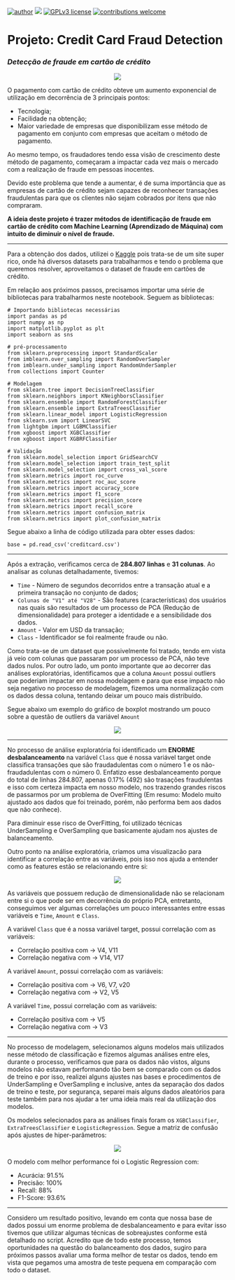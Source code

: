 [![author](https://img.shields.io/badge/author-mathmeza-red.svg)](https://www.linkedin.com/in/matheus-meza-26956bb6) [![](https://img.shields.io/badge/python-3.7+-blue.svg)](https://www.python.org/downloads/release/python-365/) [![GPLv3 license](https://img.shields.io/badge/License-GPLv3-blue.svg)](http://perso.crans.org/besson/LICENSE.html) [![contributions welcome](https://img.shields.io/badge/contributions-welcome-brightgreen.svg?style=flat)](https://github.com/carlosfab/data_science/issues)

# Projeto: Credit Card Fraud Detection
 ### _Detecção de fraude em cartão de crédito_

<p align="center">
  <img src="imagem-tc.jpeg" >
</p>

O pagamento com cartão de crédito obteve um aumento exponencial de utilização em decorrência de 3 principais pontos: 
- Tecnologia;
- Facilidade na obtenção;
- Maior variedade de empresas que disponibilizam esse método de pagamento em conjunto com empresas que aceitam o método de pagamento. 

Ao mesmo tempo, os fraudadores tendo essa visão de crescimento deste método de pagamento, começaram a impactar cada vez mais o mercado com a realização de fraude em pessoas inocentes. 
  
Devido este problema que tende a aumentar, é de suma importância que as empresas de cartão de crédito sejam capazes de reconhecer transações fraudulentas para que os clientes não sejam cobrados por itens que não compraram.
  
**A ideia deste projeto é trazer métodos de identificação de fraude em cartão de crédito com Machine Learning (Aprendizado de Máquina) com intuito de diminuir o nível de fraude.**

---

Para a obtenção dos dados, utilizei o [Kaggle](https://www.kaggle.com/mlg-ulb/creditcardfraud) pois trata-se de um site super rico, onde há diversos datasets para trabalharmos e tendo o problema que queremos resolver, aproveitamos o dataset de fraude em cartões de crédito.

Em relação aos próximos passos, precisamos importar uma série de bibliotecas para trabalharmos neste nootebook. Seguem as bibliotecas:

```
# Importando bibliotecas necessárias
import pandas as pd
import numpy as np
import matplotlib.pyplot as plt
import seaborn as sns

# pré-processamento
from sklearn.preprocessing import StandardScaler 
from imblearn.over_sampling import RandomOverSampler
from imblearn.under_sampling import RandomUnderSampler
from collections import Counter

# Modelagem
from sklearn.tree import DecisionTreeClassifier
from sklearn.neighbors import KNeighborsClassifier
from sklearn.ensemble import RandomForestClassifier
from sklearn.ensemble import ExtraTreesClassifier
from sklearn.linear_model import LogisticRegression
from sklearn.svm import LinearSVC
from lightgbm import LGBMClassifier
from xgboost import XGBClassifier
from xgboost import XGBRFClassifier

# Validação
from sklearn.model_selection import GridSearchCV
from sklearn.model_selection import train_test_split
from sklearn.model_selection import cross_val_score
from sklearn.metrics import roc_curve
from sklearn.metrics import roc_auc_score 
from sklearn.metrics import accuracy_score
from sklearn.metrics import f1_score
from sklearn.metrics import precision_score
from sklearn.metrics import recall_score
from sklearn.metrics import confusion_matrix
from sklearn.metrics import plot_confusion_matrix

```
Segue abaixo a linha de código utilizada para obter esses dados:
```
base = pd.read_csv('creditcard.csv')
```

---

Após a extração, verificamos cerca de **284.807 linhas** e **31 colunas**. Ao analisar as colunas detalhadamente, tivemos:
- `Time` - Número de segundos decorridos entre a transação atual e a primeira transação no conjunto de dados;
- `Colunas de "V1" até "V28"` - São features (características) dos usuários nas quais são resultados de um processo de PCA (Redução de dimensionalidade) para proteger a identidade e a sensibilidade dos dados.
- `Amount` - Valor em USD da transação;
- `Class` - Identificador se foi realmente fraude ou não.

Como trata-se de um dataset que possivelmente foi tratado, tendo em vista já veio com colunas que passaram por um processo de PCA, não teve dados nulos. Por outro lado, um ponto importante que ao decorrer das análises exploratórias, identificamos que a coluna `Amount` possui outliers que poderiam impactar em nossa modelagem e para que esse impacto não seja negativo no processo de modelagem, fizemos uma normalização com os dados dessa coluna, tentando deixar um pouco mais distribuído.

Segue abaixo um exemplo do gráfico de boxplot mostrando um pouco sobre a questão de outliers da variável `Amount`

<p align="center">
  <img src="grafico_boxplot.PNG" >
</p>

---

No processo de análise exploratória foi identificado um **ENORME desbalanceamento** na variável `Class` que é nossa variável target onde classifica transações que são fraudadulentas com o número 1 e os não-fraudadulentas com o número 0.
Enfatizo esse desbalanceamento porque do total de linhas 284.807, apenas 0.17% (492) são trasações fraudulentas e isso com certeza impacta em nosso modelo, nos trazendo grandes riscos de passarmos por um problema de OverFitting (Em resumo: Modelo muito ajustado aos dados que foi treinado, porém, não performa bem aos dados que não conhece).

Para diminuir esse risco de OverFitting, foi utilizado técnicas UnderSampling e OverSampling que basicamente ajudam nos ajustes de balanceamento.

Outro ponto na análise exploratória, criamos uma visualizacão para identificar a correlação entre as variáveis, pois isso nos ajuda a entender como as features estão se relacionando entre si:

<p align="center">
  <img src="grafico_corr.PNG" >
</p>

As variáveis que possuem redução de dimensionalidade não se relacionam entre si o que pode ser em decorrência do próprio PCA, entretanto, conseguimos ver algumas correlações um pouco interessantes entre essas variáveis e `Time`, `Amount` e `Class`.

A variável `Class` que é a nossa variável target, possui correlação com as variáveis:

- Correlação positiva com -> V4, V11
- Correlação negativa com -> V14, V17

A variável `Amount`, possui correlação com as variáveis:

- Correlação positiva com -> V6, V7, v20
- Correlação negativa com -> V2, V5

A variável `Time`, possui correlação com as variáveis:

- Correlação positiva com -> V5
- Correlação negativa com -> V3

---

No processo de modelagem, selecionamos alguns modelos mais utilizados nesse método de classificação e fizemos algumas análises entre eles, durante o processo, verificamos que para os dados não vistos, alguns modelos não estavam performando tão bem se comparado com os dados de treino e por isso, realizei alguns ajustes nas bases e procedimentos de UnderSampling e OverSampling e inclusive, antes da separação dos dados de treino e teste, por segurança, separei mais alguns dados aleatórios para teste também para nos ajudar a ter uma ideia mais real da utilização dos modelos.

Os modelos selecionados para as análises finais foram os `XGBClassifier`, `ExtraTreesClassifier` e `LogisticRegression`. Segue a matriz de confusão após ajustes de hiper-parâmetros:

<p align="center">
  <img src="grafico_matriz_confusion.PNG" >
</p>

O modelo com melhor performance foi o Logistic Regression com:
- Acurácia: 91.5%
- Precisão: 100%
- Recall: 88%
- F1-Score: 93.6%

---

Considero um resultado positivo, levando em conta que nossa base de dados possui um enorme problema de desbalanceamento e para evitar isso tivemos que utilizar algumas técnicas de sobreajustes conforme está detalhado no script. Acredito que de todo este processo, temos oportunidades na questão do balanceamento dos dados, sugiro para próximos passos avaliar uma forma melhor de testar os dados, tendo em vista que pegamos uma amostra de teste pequena em comparação com todo o dataset.
